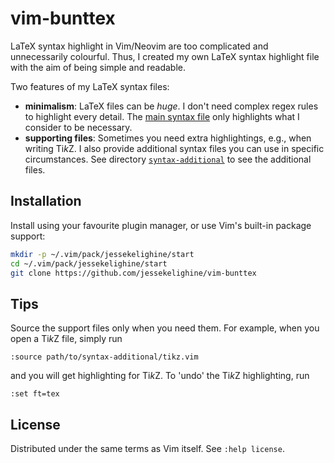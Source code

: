 # vim-bunttex

LaTeX syntax highlight in Vim/Neovim are too complicated and unnecessarily colourful.
Thus, I created my own LaTeX syntax highlight file with the aim of being simple and readable.

Two features of my LaTeX syntax files:

- **minimalism**:
  LaTeX files can be *huge*.
  I don't need complex regex rules to highlight every detail.
  The [main syntax file](syntax/tex.vim) only highlights what I consider to be necessary.
- **supporting files**:
  Sometimes you need extra highlightings, e.g., when writing Ti*k*Z.
  I also provide additional syntax files you can use in specific circumstances.
  See directory [`syntax-additional`](syntax-additional) to see the additional files.

## Installation

Install using your favourite plugin manager, or use Vim's built-in package
support:
```sh
mkdir -p ~/.vim/pack/jessekelighine/start
cd ~/.vim/pack/jessekelighine/start
git clone https://github.com/jessekelighine/vim-bunttex
```

## Tips

Source the support files only when you need them.
For example, when you open a Ti*k*Z file,
simply run
```vim
:source path/to/syntax-additional/tikz.vim
```
and you will get highlighting for Ti*k*Z.
To 'undo' the Ti*k*Z highlighting, run
```vim
:set ft=tex
```

## License

Distributed under the same terms as Vim itself. See `:help license`.
